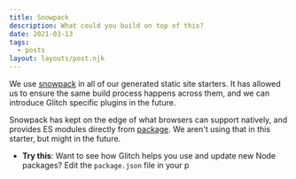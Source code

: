 ```yaml
---
title: Snowpack
description: What could you build on top of this?
date: 2021-03-13
tags:
  - posts
layout: layouts/post.njk
---
```


We use [snowpack](https://snowpack.dev) in all of our generated static site starters. It has allowed us to ensure the same build process happens across them, and we can introduce Glitch specific plugins in the future.

Snowpack has kept on the edge of what browsers can support natively, and provides ES modules directly from [package](https://skypack.dev). We aren't using that in this starter, but might in the future.


* **Try this**: Want to see how Glitch helps you use and update new Node packages? Edit the `package.json` file in your p
